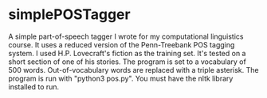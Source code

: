 # simplePOSTagger
A simple part-of-speech tagger I wrote for my computational linguistics course. It uses a reduced version of the Penn-Treebank POS tagging system. I used H.P. Lovecraft's fiction as the training set. It's tested on a short section of one of his stories. The program is set to a vocabulary of 500 words. Out-of-vocabulary words are replaced with a triple asterisk. The program is run with "python3 pos.py". You must have the nltk library installed to run.